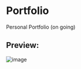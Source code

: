 # Portfolio
Personal Portfolio (on going)
## Preview: 
![image](https://user-images.githubusercontent.com/85004434/216072520-c2c8eb05-5524-44c9-9bdd-e32732143a47.png)

